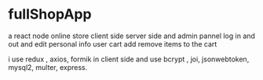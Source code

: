 ﻿# fullShopApp
a react node online store 
client side server side and admin pannel
log in and out and edit personal info
user cart add remove items to the cart

i use redux , axios, formik in client side
and use 
bcrypt , joi, jsonwebtoken, mysql2, multer, express.
